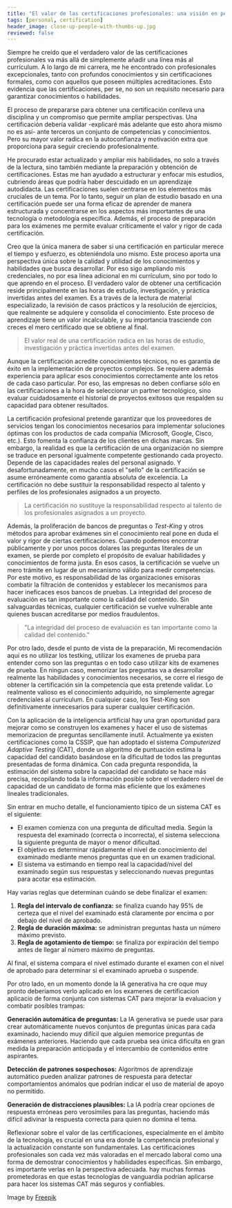 ```yaml
---
title: "El valor de las certificaciones profesionales: una visión en perspectiva"
tags: [personal, certification]
header_image: close-up-people-with-thumbs-up.jpg
reviewed: false
---
```

Siempre he creído que el verdadero valor de las certificaciones profesionales va más allá de simplemente añadir una línea más al currículum.<!-- excerpt-end --> A lo largo de mi carrera, me he encontrado con profesionales excepcionales, tanto con profundos conocimientos y sin certificaciones formales, como con aquellos que poseen múltiples acreditaciones. Esto evidencia que las certificaciones, per se, no son un requisito necesario para garantizar conocimientos o habilidades. 

El proceso de prepararse para obtener una certificación conlleva una disciplina y un compromiso que permite ampliar perspectivas. Una certificación debería validar -explicaré más adelante que esto ahora mismo no es así- ante terceros un conjunto de competencias y conocimientos. Pero su mayor valor radica en la autoconfianza y motivación extra que proporciona para seguir creciendo profesionalmente.

He procurado estar actualizado y ampliar mis habilidades, no solo a través de la lectura, sino también mediante la preparación y obtención de certificaciones. Estas me han ayudado a estructurar y enfocar mis estudios, cubriendo áreas que podría haber descuidado en un aprendizaje autodidacta. Las certificaciones suelen centrarse en los elementos más cruciales de un tema. Por lo tanto, seguir un plan de estudio basado en una certificación puede ser una forma eficaz de aprender de manera estructurada y concentrarse en los aspectos más importantes de una tecnología o metodología específica. Además, el proceso de preparación para los exámenes me permite evaluar críticamente el valor y rigor de cada certificación. 

Creo que la única manera de saber si una certificación en particular merece el tiempo y esfuerzo, es obteniéndola uno mismo. Este proceso aporta una perspectiva única sobre la calidad y utilidad de los conocimientos y habilidades que busca desarrollar. Por eso sigo ampliando mis credenciales, no por esa línea adicional en mi currículum, sino por todo lo que aprendo en el proceso. El verdadero valor de obtener una certificación reside principalmente en las horas de estudio, investigación, y práctica invertidas antes del examen. Es a través de la lectura de material especializado, la revisión de casos prácticos y la resolución de ejercicios, que realmente se adquiere y consolida el conocimiento. Este proceso de aprendizaje tiene un valor incalculable, y su importancia trasciende con creces el mero certificado que se obtiene al final.

> El valor real de una certificación radica en las horas de estudio, investigación y práctica invertidas antes del examen.

Aunque la certificación acredite conocimientos técnicos, no es garantía de éxito en la implementación de proyectos complejos. Se requiere además experiencia para aplicar esos conocimientos correctamente ante los retos de cada caso particular. Por eso, las empresas no deben confiarse sólo en las certificaciones a la hora de seleccionar un partner tecnológico, sino evaluar cuidadosamente el historial de proyectos exitosos que respalden su capacidad para obtener resultados.

La certificación profesional pretende garantizar que los proveedores de servicios tengan los conocimientos necesarios para implementar soluciones óptimas con los productos de cada compañía (Microsoft, Google, Cisco, etc.). Esto fomenta la confianza de los clientes en dichas marcas. Sin embargo, la realidad es que la certificación de una organización no siempre se traduce en personal igualmente competente gestionando cada proyecto. Depende de las capacidades reales del personal asignado. Y desafortunadamente, en mucho casos el "sello" de la certificación se asume erróneamente como garantía absoluta de excelencia. La certificación no debe sustituir la responsabilidad respecto al talento y perfiles de los profesionales asignados a un proyecto.

> La certificación no sustituye la responsabilidad respecto al talento de los profesionales asignados a un proyecto.

Además, la proliferación de bancos de preguntas o *Test-King* y otros métodos para aprobar exámenes sin el conocimiento real pone en duda el valor y rigor de ciertas certificaciones. Cuando podemos encontrar públicamente y por unos pocos dolares las preguntas literales de un examen, se pierde por completo el propósito de evaluar habilidades y conocimientos de forma justa. En esos casos, la certificación se vuelve un mero trámite en lugar de un mecanismo válido para medir competencias. Por este motivo, es responsabilidad de las organizaciones emisoras combatir la filtración de contenidos y establecer los mecanismos para hacer ineficaces esos bancos de pruebas. La integridad del proceso de evaluación es tan importante como la calidad del contenido. Sin salvaguardas técnicas, cualquier certificación se vuelve vulnerable ante quienes buscan acreditarse por medios fraudulentos.

> "La integridad del proceso de evaluación es tan importante como la calidad del contenido."

Por otro lado, desde el punto de vista de la preparación, Mi recomendación aquí es no utilizar los testking, utilizar los examenes de prueba para entender como son las preguntas o en todo caso utilizar kits de examenes de prueba. En ningun caso, memorizar las preguntas va a desarrollar realmente las habilidades y conocimientos necesarios, se corre el riesgo de obtener la certificación sin la competencia que esta pretende validar. Lo realmente valioso es el conocimiento adquirido, no simplemente agregar credenciales al currículum. En cualquier caso, los Test-King son definitivamente innecesarios para superar cualquier certificación.

Con la aplicación de la inteligencia artificial hay una gran oportunidad para mejorar como se construyen los examenes y hacer el uso de  sistemas memorizacion de preguntas sencillamente inutil. Actualmente ya existen certificaciones como la CSSIP, que han adoptado el sistema *Computerized Adaptive Testing* (CAT), donde un algoritmo de puntuación estima la capacidad del candidato basándose en la dificultad de todos las preguntas presentadas de forma dinámica. Con cada pregunta respondida, la estimación del sistema sobre la capacidad del candidato se hace más precisa, recopilando toda la información posible sobre el verdadero nivel de capacidad de un candidato de forma más eficiente que los exámenes lineales tradicionales.

Sin entrar en mucho detalle, el funcionamiento típico de un sistema CAT es el siguiente:

- El examen comienza con una pregunta de dificultad media. Según la respuesta del examinado (correcta o incorrecta), el sistema selecciona la siguiente pregunta de mayor o menor dificultad.
- El objetivo es determinar rápidamente el nivel de conocimiento del examinado mediante menos preguntas que en un examen tradicional.
- El sistema va estimando en tiempo real la capacidad/nivel del examinado según sus respuestas y seleccionando nuevas preguntas para acotar esa estimación.

Hay varias reglas que determinan cuándo se debe finalizar el examen:

1. **Regla del intervalo de confianza:** se finaliza cuando hay 95% de certeza que el nivel del examinado está claramente por encima o por debajo del nivel de aprobado.
2. **Regla de duración máxima:** se administran preguntas hasta un número máximo previsto.
3. **Regla de agotamiento de tiempo:** se finaliza por expiración del tiempo antes de llegar al número máximo de preguntas.

Al final, el sistema compara el nivel estimado durante el examen con el nivel de aprobado para determinar si el examinado aprueba o suspende.

Por otro lado, en un momento donde la IA generativa ha cre oque muy pronto deberiamos verlo aplicado en los examenes de certificacion aplicacio de forma conjunta con sistemas CAT para mejorar la evaluacion y combatir posibles trampas:

**Generación automática de preguntas:** La IA generativa se puede usar para crear automáticamente nuevos conjuntos de preguntas únicas para cada examinado, haciendo muy difícil que alguien memorice preguntas de exámenes anteriores. Haciendo que cada prueba sea única dificulta en gran medida la preparación anticipada y el intercambio de contenidos entre aspirantes.

**Detección de patrones sospechosos:** Algoritmos de aprendizaje automático pueden analizar patrones de respuesta para detectar comportamientos anómalos que podrían indicar el uso de material de apoyo no permitido.

**Generación de distracciones plausibles:** La IA podría crear opciones de respuesta erróneas pero verosímiles para las preguntas, haciendo más difícil adivinar la respuesta correcta para quien no domina el tema.

Reflexionar sobre el valor de las certificaciones, especialmente en el ámbito de la tecnología, es crucial en una era donde la competencia profesional y la actualización constante son fundamentales. Las certificaciones profesionales son cada vez más valoradas en el mercado laboral como una forma de demostrar conocimientos y habilidades específicas. Sin embargo, es importante verlas en la perspectiva adecuada. 
hay muchas formas prometedoras en que estas tecnologías de vanguardia podrían aplicarse para hacer los sistemas CAT más seguros y confiables.

Image by <a href="https://www.freepik.com/free-photo/close-up-people-with-thumbs-up_15501126.htm">Freepik</a>




